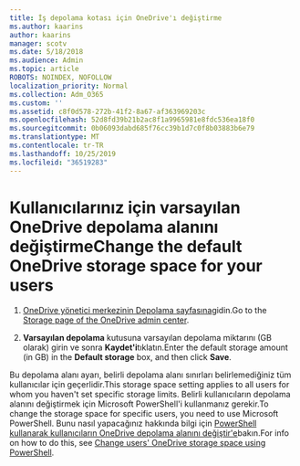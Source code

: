 ```yaml
---
title: İş depolama kotası için OneDrive'ı değiştirme
ms.author: kaarins
author: kaarins
manager: scotv
ms.date: 5/18/2018
ms.audience: Admin
ms.topic: article
ROBOTS: NOINDEX, NOFOLLOW
localization_priority: Normal
ms.collection: Adm_O365
ms.custom: ''
ms.assetid: c8f0d578-272b-41f2-8a67-af363969203c
ms.openlocfilehash: 52d8fd39b21b2ac8f1a9965981e8fdc536ea18f0
ms.sourcegitcommit: 0b06093dabd685f76cc39b1d7c0f8b03883b6e79
ms.translationtype: MT
ms.contentlocale: tr-TR
ms.lasthandoff: 10/25/2019
ms.locfileid: "36519283"
---
```

# <a name="change-the-default-onedrive-storage-space-for-your-users"></a><span data-ttu-id="d55c2-102">Kullanıcılarınız için varsayılan OneDrive depolama alanını değiştirme</span><span class="sxs-lookup"><span data-stu-id="d55c2-102">Change the default OneDrive storage space for your users</span></span>

1. <span data-ttu-id="d55c2-103">[OneDrive yönetici merkezinin Depolama sayfasına](https://admin.onedrive.com/?v=StorageSettings)gidin.</span><span class="sxs-lookup"><span data-stu-id="d55c2-103">Go to the [Storage page of the OneDrive admin center](https://admin.onedrive.com/?v=StorageSettings).</span></span>
    
2. <span data-ttu-id="d55c2-104">**Varsayılan depolama** kutusuna varsayılan depolama miktarını (GB olarak) girin ve sonra **Kaydet'i**tıklatın.</span><span class="sxs-lookup"><span data-stu-id="d55c2-104">Enter the default storage amount (in GB) in the **Default storage** box, and then click **Save**.</span></span>
    
<span data-ttu-id="d55c2-105">Bu depolama alanı ayarı, belirli depolama alanı sınırları belirlemediğiniz tüm kullanıcılar için geçerlidir.</span><span class="sxs-lookup"><span data-stu-id="d55c2-105">This storage space setting applies to all users for whom you haven't set specific storage limits.</span></span> <span data-ttu-id="d55c2-106">Belirli kullanıcıların depolama alanını değiştirmek için Microsoft PowerShell'i kullanmanız gerekir.</span><span class="sxs-lookup"><span data-stu-id="d55c2-106">To change the storage space for specific users, you need to use Microsoft PowerShell.</span></span> <span data-ttu-id="d55c2-107">Bunu nasıl yapacağınız hakkında bilgi için [PowerShell kullanarak kullanıcıların OneDrive depolama alanını değiştir'e](https://go.microsoft.com/fwlink/?linkid=866402)bakın.</span><span class="sxs-lookup"><span data-stu-id="d55c2-107">For info on how to do this, see [Change users' OneDrive storage space using PowerShell](https://go.microsoft.com/fwlink/?linkid=866402).</span></span>
  

